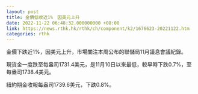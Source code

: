 ```yaml
---
layout: post
title: 金價低收近1%　因美元上升
date: 2022-11-22 06:48:32.000000000 +08:00
link: https://news.rthk.hk/rthk/ch/component/k2/1676623-20221122.htm
categories: rthk
---
```


金價下跌近1%，因美元上升，市場關注本周公布的聯儲局11月議息會議紀錄。

現貨金一度跌至每盎司1731.4美元，是11月10日以來最低，較早時下跌0.7%，至每盎司1738.4美元。

紐約期金收報每盎司1739.6美元，下跌0.8%。
